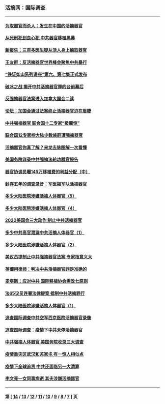 ### 活摘网：国际调查
---
#### [为取器官而杀人：发生在中国的活摘器官](../../pages/nf5947/n13794731.md?10050430) 
#### [从死刑犯到良心犯 中共器官移植黑幕](../../pages/nf5947/n13764669.md?10050430) 
#### [新报告：三百多医生疑从活人身上摘取器官](../../pages/nf5947/n13703044.md?10050430) 
#### [王友群：反活摘器官世界峰会聚焦中共暴行](../../pages/nf5947/n13250738.md?10050430) 
#### [“铁证如山系列讲座”第六、第七集正式发布](../../pages/nf5947/n13106287.md?10050430) 
#### [破冰之战 揭开中共活摘器官罪的台前幕后](../../pages/nf5947/n13082457.md?10050430) 
#### [反强摘器官法案进入加拿大国会二读](../../pages/nf5947/n13033450.md?10050430) 
#### [论坛：加国会通过法案终止活摘器官迫在眉睫](../../pages/nf5947/n13029839.md?10050430) 
#### [中共强摘器官 联合国十二专家“极震惊”](../../pages/nf5947/n13024313.md?10050430) 
#### [联合国12专家控大陆少数族群遭强摘器官](../../pages/nf5947/n13023877.md?10050430) 
#### [活摘器官你真了解？来龙去脉图解一次看懂](../../pages/nf5947/n13013820.md?10050430) 
#### [美国务院详录中共强摘法轮功器官报告](../../pages/nf5947/n12944519.md?10050430) 
#### [器官协调员曝145万移植费的利益分配（中）](../../pages/nf5947/n12894547.md?10050430) 
#### [封存五年的调查录音：军医揭军队活摘器官](../../pages/nf5947/n12798692.md?10050430) 
#### [多少大陆医院涉嫌活摘人体器官（5）](../../pages/nf5947/n12768383.md?10050430) 
#### [多少大陆医院涉嫌活摘人体器官（4）](../../pages/nf5947/n12664434.md?10050430) 
#### [2020美国会三大动作 制止中共活摘器官](../../pages/nf5947/n12682004.md?10050430) 
#### [多少中共高官泄漏中共活摘人体器官（1）](../../pages/nf5947/n12671234.md?10050430) 
#### [多少大陆医院涉嫌活摘人体器官（2）](../../pages/nf5947/n12655589.md?10050430) 
#### [美议员提制止中共强摘器官法案 专家指意义大](../../pages/nf5947/n12630561.md?10050430) 
#### [英御用律师：判决中共活摘器官罪是准确的](../../pages/nf5947/n12580740.md?10050430) 
#### [麦塔斯：应对中共 国际移植协会需改七原则](../../pages/nf5947/n12514711.md?10050430) 
#### [法65议员连署法律提案 抵制中共活摘罪行](../../pages/nf5947/n12437047.md?10050430) 
#### [多少大陆医院涉嫌活摘人体器官（1）](../../pages/nf5947/n12414284.md?10050430) 
#### [追查国际调查中共空军西京医院活摘器官录像](../../pages/nf5947/n12348837.md?10050430) 
#### [追查国际调查：疫情下中共未停活摘器官](../../pages/nf5947/n12273415.md?10050430) 
#### [中共强摘人体器官 美国务院收录三大调查](../../pages/nf5947/n12181488.md?10050430) 
#### [疫情重灾区武汉和苏家屯 有一惊人相似点](../../pages/nf5947/n12150824.md?10050430) 
#### [疫情下全球追责 中共还面临另一大清算](../../pages/nf5947/n12070397.md?10050430) 
#### [李文亮一女同事病逝 其夫涉嫌活摘器官](../../pages/nf5947/n11957882.md?10050430) 

---
#### 第 [ [14](./14.md?10050430) / [13](./13.md?10050430) / [12](./12.md?10050430) / [11](./11.md?10050430) / [10](./10.md?10050430) / [9](./9.md?10050430) / [8](./8.md?10050430) / [7](./7.md?10050430) ] 页
